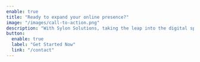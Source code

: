 ```yaml
---
enable: true
title: "Ready to expand your online presence?"
image: "/images/call-to-action.png"
description: "With Sylon Solutions, taking the leap into the digital sphere has never been easier. Get your professional, fast, and SEO optimized website today and open the door to endless possibilities. Start for as little as $27.95 per month!"
button:
  enable: true
  label: "Get Started Now"
  link: "/contact"
---
```


